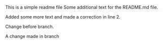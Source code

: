 This is a simple readme file
Some additional text for the README.md file.

Added some more text and made a correction in line 2.

Change before branch.

A change made in branch
